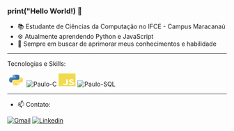 ### print("Hello World!) 🤖
- 📚 Estudante de Ciências da Computação no IFCE - Campus Maracanaú
- ⚙️ Atualmente aprendendo Python e JavaScript
- 🌱 Sempre em buscar de aprimorar meus conhecimentos e habilidade

---
Tecnologias e Skills: 
<div>
    <img aling="center" alt="Paulo-Python" height="30" width="40" src="https://raw.githubusercontent.com/devicons/devicon/master/icons/python/python-original.svg">
    <img aling="center" alt="Paulo-C" height="30" width="40" src="https://camo.githubusercontent.com/910e9fa5713f0f2aa489815db1897e5698c6bfc66af3d123b2912a269ff98ae7/68747470733a2f2f63646e2e6a7364656c6976722e6e65742f67682f64657669636f6e732f64657669636f6e2f69636f6e732f632f632d6f726967696e616c2e737667">
    <img aling="center" alt="Paulo-JavaScript" height="30" width="40" src="https://raw.githubusercontent.com/devicons/devicon/master/icons/javascript/javascript-plain.svg">
    <img aling="center" alt="Paulo-SQL" height="30" width="40" src="https://cdn.jsdelivr.net/gh/devicons/devicon/icons/mysql/mysql-plain.svg">
</div>

---
- 📫 Contato: 

[![Gmail](https://img.shields.io/badge/Gmail-D14836?style=for-the-badge&logo=gmail&logoColor=white)](pjunior954@gmail.com)
[![Linkedin](https://img.shields.io/badge/LinkedIn-0077B5?style=for-the-badge&logo=linkedin&logoColor=white)](https://www.linkedin.com/in/paulo-sérgio-50b02b228/)
